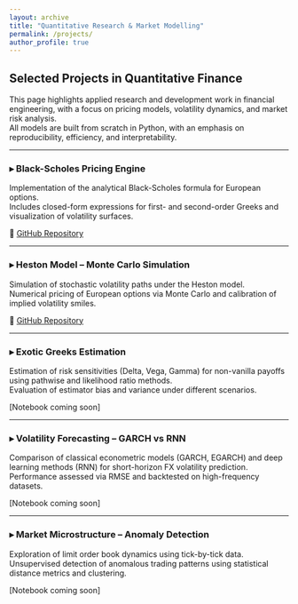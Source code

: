```yaml
---
layout: archive
title: "Quantitative Research & Market Modelling"
permalink: /projects/
author_profile: true
---
```


## Selected Projects in Quantitative Finance

This page highlights applied research and development work in financial engineering, with a focus on pricing models, volatility dynamics, and market risk analysis.  
All models are built from scratch in Python, with an emphasis on reproducibility, efficiency, and interpretability.

---

### ▸ Black-Scholes Pricing Engine  
Implementation of the analytical Black-Scholes formula for European options.  
Includes closed-form expressions for first- and second-order Greeks and visualization of volatility surfaces.

🔗 [GitHub Repository](https://github.com/MaysaaRais/portfolio-maysaa-rais/tree/main/BlackScholes)

---

### ▸ Heston Model – Monte Carlo Simulation  
Simulation of stochastic volatility paths under the Heston model.  
Numerical pricing of European options via Monte Carlo and calibration of implied volatility smiles.

🔗 [GitHub Repository](https://github.com/MaysaaRais/portfolio-maysaa-rais/tree/main/HestonModel)

---

### ▸ Exotic Greeks Estimation  
Estimation of risk sensitivities (Delta, Vega, Gamma) for non-vanilla payoffs using pathwise and likelihood ratio methods.  
Evaluation of estimator bias and variance under different scenarios.

[Notebook coming soon]

---

### ▸ Volatility Forecasting – GARCH vs RNN  
Comparison of classical econometric models (GARCH, EGARCH) and deep learning methods (RNN) for short-horizon FX volatility prediction.  
Performance assessed via RMSE and backtested on high-frequency datasets.

[Notebook coming soon] 


---

### ▸ Market Microstructure – Anomaly Detection  
Exploration of limit order book dynamics using tick-by-tick data.  
Unsupervised detection of anomalous trading patterns using statistical distance metrics and clustering.

[Notebook coming soon] 


